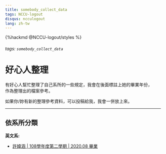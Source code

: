 ```yaml
---
title: somebody_collect_data
tags: NCCU-logout
disqus: ncculogout
lang: zh-tw
---
```


{%hackmd @NCCU-logout/styles %}

###### tags: `somebody_collect_data`

# 好心人整理

有好心人幫忙整理了自己系所的一些規定，我會在後面標註上她的畢業年份，  
作為整理出的檔案參考。

如果你/妳有新的整理參考資料，可以投稿給我，我會一併放上來。

---

## 依系所分類

**英文系:**

- [許媁涵 | 108學年度第二學期 | 2020.08 畢業](https://drive.google.com/file/d/1Gan1amw5JzDUKy701hIUwrlFE2Wy94CO/view?usp=sharing)

